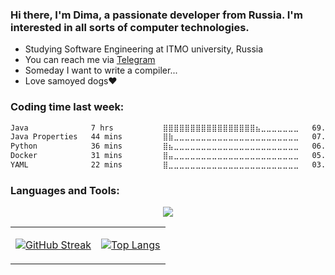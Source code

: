 <h3>Hi there, I'm Dima, a passionate developer from Russia. I'm interested in all sorts of computer technologies.</h3>

* Studying Software Engineering at ITMO university, Russia
* You can reach me via [Telegram](https://t.me/grumbletumbles)
* Someday I want to write a compiler...
* Love samoyed dogs❤️

<h3>Coding time last week:</h3>
<!--START_SECTION:waka-->

```txt
Java              7 hrs           ⣿⣿⣿⣿⣿⣿⣿⣿⣿⣿⣿⣿⣿⣿⣿⣿⣿⣦⣀⣀⣀⣀⣀⣀⣀   69.95 %
Java Properties   44 mins         ⣿⣷⣀⣀⣀⣀⣀⣀⣀⣀⣀⣀⣀⣀⣀⣀⣀⣀⣀⣀⣀⣀⣀⣀⣀   07.37 %
Python            36 mins         ⣿⣦⣀⣀⣀⣀⣀⣀⣀⣀⣀⣀⣀⣀⣀⣀⣀⣀⣀⣀⣀⣀⣀⣀⣀   06.00 %
Docker            31 mins         ⣿⣤⣀⣀⣀⣀⣀⣀⣀⣀⣀⣀⣀⣀⣀⣀⣀⣀⣀⣀⣀⣀⣀⣀⣀   05.19 %
YAML              22 mins         ⣿⣀⣀⣀⣀⣀⣀⣀⣀⣀⣀⣀⣀⣀⣀⣀⣀⣀⣀⣀⣀⣀⣀⣀⣀   03.80 %
```

<!--END_SECTION:waka-->

<h3>Languages and Tools:</h3>

<!-- TODO: add  java, angular, mognodb
AND split in multiple paragraphs when the list gets too large
-->
<p align="center">
  <a href="https://skillicons.dev">
    <img src="https://skillicons.dev/icons?i=cs,dotnet,java,go,cpp,py,postgresql,git,docker" />
  </a>
</p>

<table align="center" width="100%" height="100%" >
   <tr>
     <td> 
  
[![GitHub Streak](https://streak-stats.demolab.com/?user=grumbletumbles&theme=radical)](https://git.io/streak-stats) </td>
     <td> [![Top Langs](https://github-readme-stats.vercel.app/api/top-langs/?username=grumbletumbles&theme=radical&layout=compact)](https://github.com/grumbletumbles) </td>
   </tr>
  </table>

